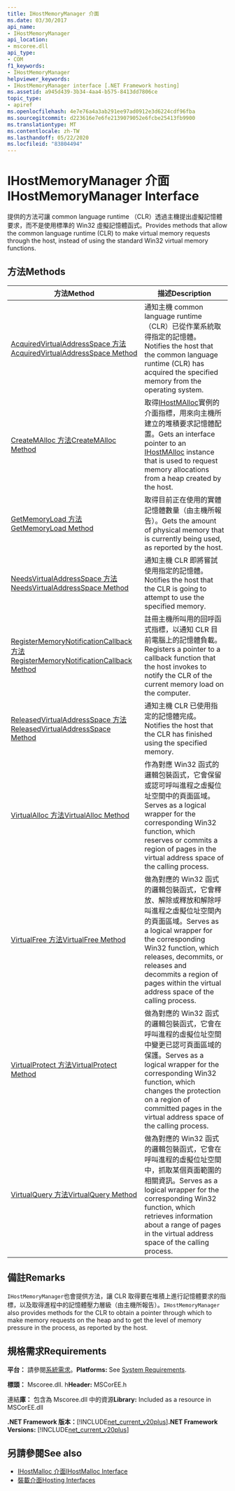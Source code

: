 ```yaml
---
title: IHostMemoryManager 介面
ms.date: 03/30/2017
api_name:
- IHostMemoryManager
api_location:
- mscoree.dll
api_type:
- COM
f1_keywords:
- IHostMemoryManager
helpviewer_keywords:
- IHostMemoryManager interface [.NET Framework hosting]
ms.assetid: a945d439-3b34-4aa4-b575-8413dd7806ce
topic_type:
- apiref
ms.openlocfilehash: 4e7e76a4a3ab291ee97ad0912e3d6224cdf96fba
ms.sourcegitcommit: d223616e7e6fe2139079052e6fcbe25413fb9900
ms.translationtype: MT
ms.contentlocale: zh-TW
ms.lasthandoff: 05/22/2020
ms.locfileid: "83804494"
---
```

# <a name="ihostmemorymanager-interface"></a><span data-ttu-id="c9e86-102">IHostMemoryManager 介面</span><span class="sxs-lookup"><span data-stu-id="c9e86-102">IHostMemoryManager Interface</span></span>
<span data-ttu-id="c9e86-103">提供的方法可讓 common language runtime （CLR）透過主機提出虛擬記憶體要求，而不是使用標準的 Win32 虛擬記憶體函式。</span><span class="sxs-lookup"><span data-stu-id="c9e86-103">Provides methods that allow the common language runtime (CLR) to make virtual memory requests through the host, instead of using the standard Win32 virtual memory functions.</span></span>  
  
## <a name="methods"></a><span data-ttu-id="c9e86-104">方法</span><span class="sxs-lookup"><span data-stu-id="c9e86-104">Methods</span></span>  
  
|<span data-ttu-id="c9e86-105">方法</span><span class="sxs-lookup"><span data-stu-id="c9e86-105">Method</span></span>|<span data-ttu-id="c9e86-106">描述</span><span class="sxs-lookup"><span data-stu-id="c9e86-106">Description</span></span>|  
|------------|-----------------|  
|[<span data-ttu-id="c9e86-107">AcquiredVirtualAddressSpace 方法</span><span class="sxs-lookup"><span data-stu-id="c9e86-107">AcquiredVirtualAddressSpace Method</span></span>](ihostmemorymanager-acquiredvirtualaddressspace-method.md)|<span data-ttu-id="c9e86-108">通知主機 common language runtime （CLR）已從作業系統取得指定的記憶體。</span><span class="sxs-lookup"><span data-stu-id="c9e86-108">Notifies the host that the common language runtime (CLR) has acquired the specified memory from the operating system.</span></span>|  
|[<span data-ttu-id="c9e86-109">CreateMAlloc 方法</span><span class="sxs-lookup"><span data-stu-id="c9e86-109">CreateMAlloc Method</span></span>](../../../../docs/framework/unmanaged-api/hosting/ihostmemorymanager-createmalloc-method.md)|<span data-ttu-id="c9e86-110">取得[IHostMAlloc](ihostmalloc-interface.md)實例的介面指標，用來向主機所建立的堆積要求記憶體配置。</span><span class="sxs-lookup"><span data-stu-id="c9e86-110">Gets an interface pointer to an [IHostMAlloc](ihostmalloc-interface.md) instance that is used to request memory allocations from a heap created by the host.</span></span>|  
|[<span data-ttu-id="c9e86-111">GetMemoryLoad 方法</span><span class="sxs-lookup"><span data-stu-id="c9e86-111">GetMemoryLoad Method</span></span>](ihostmemorymanager-getmemoryload-method.md)|<span data-ttu-id="c9e86-112">取得目前正在使用的實體記憶體數量（由主機所報告）。</span><span class="sxs-lookup"><span data-stu-id="c9e86-112">Gets the amount of physical memory that is currently being used, as reported by the host.</span></span>|  
|[<span data-ttu-id="c9e86-113">NeedsVirtualAddressSpace 方法</span><span class="sxs-lookup"><span data-stu-id="c9e86-113">NeedsVirtualAddressSpace Method</span></span>](ihostmemorymanager-needsvirtualaddressspace-method.md)|<span data-ttu-id="c9e86-114">通知主機 CLR 即將嘗試使用指定的記憶體。</span><span class="sxs-lookup"><span data-stu-id="c9e86-114">Notifies the host that the CLR is going to attempt to use the specified memory.</span></span>|  
|[<span data-ttu-id="c9e86-115">RegisterMemoryNotificationCallback 方法</span><span class="sxs-lookup"><span data-stu-id="c9e86-115">RegisterMemoryNotificationCallback Method</span></span>](ihostmemorymanager-registermemorynotificationcallback-method.md)|<span data-ttu-id="c9e86-116">註冊主機所叫用的回呼函式指標，以通知 CLR 目前電腦上的記憶體負載。</span><span class="sxs-lookup"><span data-stu-id="c9e86-116">Registers a pointer to a callback function that the host invokes to notify the CLR of the current memory load on the computer.</span></span>|  
|[<span data-ttu-id="c9e86-117">ReleasedVirtualAddressSpace 方法</span><span class="sxs-lookup"><span data-stu-id="c9e86-117">ReleasedVirtualAddressSpace Method</span></span>](ihostmemorymanager-releasedvirtualaddressspace-method.md)|<span data-ttu-id="c9e86-118">通知主機 CLR 已使用指定的記憶體完成。</span><span class="sxs-lookup"><span data-stu-id="c9e86-118">Notifies the host that the CLR has finished using the specified memory.</span></span>|  
|[<span data-ttu-id="c9e86-119">VirtualAlloc 方法</span><span class="sxs-lookup"><span data-stu-id="c9e86-119">VirtualAlloc Method</span></span>](ihostmemorymanager-virtualalloc-method.md)|<span data-ttu-id="c9e86-120">作為對應 Win32 函式的邏輯包裝函式，它會保留或認可呼叫進程之虛擬位址空間中的頁面區域。</span><span class="sxs-lookup"><span data-stu-id="c9e86-120">Serves as a logical wrapper for the corresponding Win32 function, which reserves or commits a region of pages in the virtual address space of the calling process.</span></span>|  
|[<span data-ttu-id="c9e86-121">VirtualFree 方法</span><span class="sxs-lookup"><span data-stu-id="c9e86-121">VirtualFree Method</span></span>](ihostmemorymanager-virtualfree-method.md)|<span data-ttu-id="c9e86-122">做為對應的 Win32 函式的邏輯包裝函式，它會釋放、解除或釋放和解除呼叫進程之虛擬位址空間內的頁面區域。</span><span class="sxs-lookup"><span data-stu-id="c9e86-122">Serves as a logical wrapper for the corresponding Win32 function, which releases, decommits, or releases and decommits a region of pages within the virtual address space of the calling process.</span></span>|  
|[<span data-ttu-id="c9e86-123">VirtualProtect 方法</span><span class="sxs-lookup"><span data-stu-id="c9e86-123">VirtualProtect Method</span></span>](ihostmemorymanager-virtualprotect-method.md)|<span data-ttu-id="c9e86-124">做為對應的 Win32 函式的邏輯包裝函式，它會在呼叫進程的虛擬位址空間中變更已認可頁面區域的保護。</span><span class="sxs-lookup"><span data-stu-id="c9e86-124">Serves as a logical wrapper for the corresponding Win32 function, which changes the protection on a region of committed pages in the virtual address space of the calling process.</span></span>|  
|[<span data-ttu-id="c9e86-125">VirtualQuery 方法</span><span class="sxs-lookup"><span data-stu-id="c9e86-125">VirtualQuery Method</span></span>](ihostmemorymanager-virtualquery-method.md)|<span data-ttu-id="c9e86-126">做為對應的 Win32 函式的邏輯包裝函式，它會在呼叫進程的虛擬位址空間中，抓取某個頁面範圍的相關資訊。</span><span class="sxs-lookup"><span data-stu-id="c9e86-126">Serves as a logical wrapper for the corresponding Win32 function, which retrieves information about a range of pages in the virtual address space of the calling process.</span></span>|  
  
## <a name="remarks"></a><span data-ttu-id="c9e86-127">備註</span><span class="sxs-lookup"><span data-stu-id="c9e86-127">Remarks</span></span>  
 <span data-ttu-id="c9e86-128">`IHostMemoryManager`也會提供方法，讓 CLR 取得要在堆積上進行記憶體要求的指標，以及取得進程中的記憶體壓力層級（由主機所報告）。</span><span class="sxs-lookup"><span data-stu-id="c9e86-128">`IHostMemoryManager` also provides methods for the CLR to obtain a pointer through which to make memory requests on the heap and to get the level of memory pressure in the process, as reported by the host.</span></span>  
  
## <a name="requirements"></a><span data-ttu-id="c9e86-129">規格需求</span><span class="sxs-lookup"><span data-stu-id="c9e86-129">Requirements</span></span>  
 <span data-ttu-id="c9e86-130">**平台：** 請參閱[系統需求](../../get-started/system-requirements.md)。</span><span class="sxs-lookup"><span data-stu-id="c9e86-130">**Platforms:** See [System Requirements](../../get-started/system-requirements.md).</span></span>  
  
 <span data-ttu-id="c9e86-131">**標頭：** Mscoree.dll. h</span><span class="sxs-lookup"><span data-stu-id="c9e86-131">**Header:** MSCorEE.h</span></span>  
  
 <span data-ttu-id="c9e86-132">連結**庫：** 包含為 Mscoree.dll 中的資源</span><span class="sxs-lookup"><span data-stu-id="c9e86-132">**Library:** Included as a resource in MSCorEE.dll</span></span>  
  
 <span data-ttu-id="c9e86-133">**.NET Framework 版本：**[!INCLUDE[net_current_v20plus](../../../../includes/net-current-v20plus-md.md)]</span><span class="sxs-lookup"><span data-stu-id="c9e86-133">**.NET Framework Versions:** [!INCLUDE[net_current_v20plus](../../../../includes/net-current-v20plus-md.md)]</span></span>  
  
## <a name="see-also"></a><span data-ttu-id="c9e86-134">另請參閱</span><span class="sxs-lookup"><span data-stu-id="c9e86-134">See also</span></span>

- [<span data-ttu-id="c9e86-135">IHostMalloc 介面</span><span class="sxs-lookup"><span data-stu-id="c9e86-135">IHostMalloc Interface</span></span>](ihostmalloc-interface.md)
- [<span data-ttu-id="c9e86-136">裝載介面</span><span class="sxs-lookup"><span data-stu-id="c9e86-136">Hosting Interfaces</span></span>](hosting-interfaces.md)
